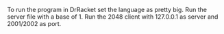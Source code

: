 To run the program in DrRacket set the language as pretty big. Run the server file with a base of 1. Run the 2048 client with 127.0.0.1 as 
server and 2001/2002 as port. 